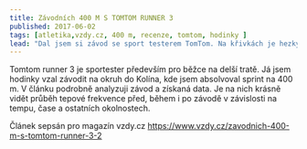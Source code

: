 ```yaml
---
title: Závodních 400 M S TOMTOM RUNNER 3
published: 2017-06-02
tags: [atletika,vzdy.cz, 400 m, recenze, tomtom, hodinky ]
lead: "Dal jsem si závod se sport testerem TomTom. Na křivkách je hezky vidět co se dělo."
---
```


Tomtom runner 3 je sportester především pro běžce na delší tratě. Já jsem hodinky vzal závodit na okruh do Kolína, kde jsem absolvoval sprint na 400 m. V článku podrobně analyzuji závod a získaná data. Je na nich krásně vidět průběh tepové frekvence před, během i po závodě v závislosti na tempu, čase a ostatních okolnostech.

Článek sepsán pro magazín vzdy.cz https://www.vzdy.cz/zavodnich-400-m-s-tomtom-runner-3-2

